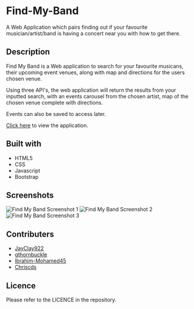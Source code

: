 # Find-My-Band
A Web Application which pairs finding out if your favourite musician/artist/band is having a concert near you with how to get there.

## Description
Find My Band is a Web application to search for your favourite musicans, their upcoming event venues, along with map and directions for the users chosen venue.

Using three API's, the web application will return the results from your inputted search, with an events carousel from the chosen artist, map of the chosen venue complete with directions. 

Events can also be saved to access later. 

[Click here](....) to view the application.

## Built with
* HTML5
* CSS 
* Javascript
* Bootstrap

## Screenshots
![Find My Band Screenshot 1](assets/images/.....png)
![Find My Band Screenshot 2](assets/images/.....png)
![Find My Band Screenshot 3](assets/images/.....png)

## Contributers
* [JayClay922](https://github.com/JayClay922)
* [gthornbuckle](https://github.com/gthornbuckle)
* [Ibrahim-Mohamed45](https://github.com/Ibrahim-Mohamed45)
* [Chriscds](https://github.com/Chriscds)

## Licence
Please refer to the LICENCE in the repository.